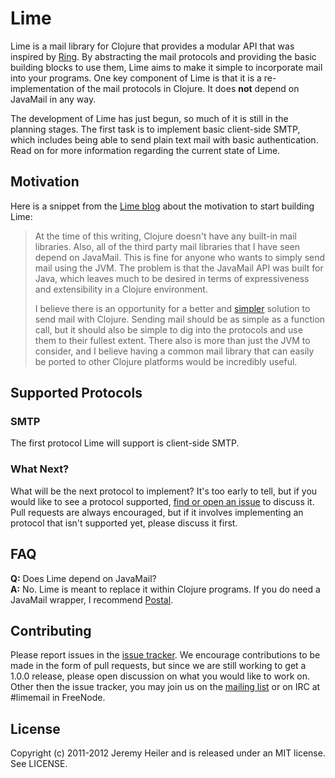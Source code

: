 # Lime

Lime is a mail library for Clojure that provides a modular API that was inspired by [Ring](https://github.com/mmcgrana/ring). By abstracting the mail protocols and providing the basic building blocks to use them, Lime aims to make it simple to incorporate mail into your programs. One key component of Lime is that it is a re-implementation of the mail protocols in Clojure. It does **not** depend on JavaMail in any way.

The development of Lime has just begun, so much of it is still in the planning stages. The first task is to implement basic client-side SMTP, which includes being able to send plain text mail with basic authentication. Read on for more information regarding the current state of Lime.

## Motivation

Here is a snippet from the [Lime blog](http://limemail.org/2012/01/20/a-better-way-to-mail.html) about the motivation to start building Lime:

> At the time of this writing, Clojure doesn't have any built-in mail libraries. Also, all of the third party mail libraries that I have seen depend on JavaMail. This is fine for anyone who wants to simply send mail using the JVM. The problem is that the JavaMail API was built for Java, which leaves much to be desired in terms of expressiveness and extensibility in a Clojure environment.
>
>  I believe there is an opportunity for a better and [simpler](http://www.infoq.com/presentations/Simple-Made-Easy) solution to send mail with Clojure. Sending mail should be as simple as a function call, but it should also be simple to dig into the protocols and use them to their fullest extent. There also is more than just the JVM to consider, and I believe having a common mail library that can easily be ported to other Clojure platforms would be incredibly useful.

## Supported Protocols

### SMTP

The first protocol Lime will support is client-side SMTP.

### What Next?

What will be the next protocol to implement? It's too early to tell, but if you would like to see a protocol supported, [find or open an issue](https://github.com/jeremyheiler/lime/issues) to discuss it. Pull requests are always encouraged, but if it involves implementing an protocol that isn't supported yet, please discuss it first.

## FAQ

**Q:** Does Lime depend on JavaMail?  
**A:** No. Lime is meant to replace it within Clojure programs. If you do need a JavaMail wrapper, I recommend [Postal](https://github.com/drewr/postal).

## Contributing

Please report issues in the [issue tracker](https://github.com/jeremyheiler/lime/issues). We encourage contributions to be made in the form of pull requests, but since we are still working to get a 1.0.0 release, please open discussion on what you would like to work on. Other then the issue tracker, you may join us on the [mailing list](http://groups.google.com/group/limemail) or on IRC at #limemail in FreeNode.

## License

Copyright (c) 2011-2012 Jeremy Heiler and is released under an MIT license. See LICENSE.